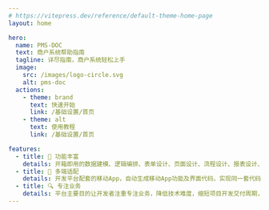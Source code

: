 ```yaml
---
# https://vitepress.dev/reference/default-theme-home-page
layout: home

hero:
  name: PMS-DOC
  text: 商户系统帮助指南
  tagline: 详尽指南，商户系统轻松上手
  image:
    src: /images/logo-circle.svg
    alt: pms-doc
  actions:
    - theme: brand
      text: 快速开始
      link: /基础设置/首页
    - theme: alt
      text: 使用教程
      link: /基础设置/首页

features:
  - title: 🎨 功能丰富
    details: 开箱即用的数据建模、逻辑编排、表单设计、页面设计、流程设计、报表设计、官网设计、移动设计、数据集成等系统通用基础功能
  - title: 🚀 多端适配
    details: 开发平台配套的移动App，自动生成移动App功能及界面代码，实现同一套代码同时发布到苹果端、安卓端，实现企业信息化统一管理。
  - title: 🔍 专注业务
    details: 平台主要目的让开发者注重专注业务，降低技术难度，缩短项目开发交付周期，提高软件安全质量，节省人力成本，为企业数字化建设降本增效。
---
```

